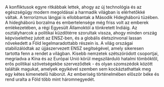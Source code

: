 A konfliktusok egyre ritkábbak lettek, ahogy az új technológia és az
egészségügy modern megoldásai a harmadik világban is elérhetőkké váltak.
A terrorizmus lángjai is ellobbantak a Második Hidegháború tüzében. A
hidegháború borzalma és embertelensége még friss volt az emberek
emlékezetében, a régi Egyesült Államoktól a tönkretett Indiáig. Az
osztályharcok a politikai küzdőtérre szorultak vissza, ahogy minden
ország képviselethez jutott az ENSZ-ben, és a globális életszínvonal
lassan növekedett a Föld legelmaradottabb részein is. A világ országai
stabilizálódtak az újjászervezett ENSZ segítségével, amely sikeresen
tartotta fenn a rendet a világban. Kisebb nemzetek szétszóródott
csoportjai, megriadva a Kína és az Európai Unió körül megszilárduló
hatalmi tömböktől, erős politikai szövetségekbe szerveződtek - és olyan
szomszédok között találták magukat, amelyek egyikével szemben sem
kockáztathattak meg egy kétes kimenetelű háborút. Az emberiség
történelmében először béke és rend uralta a Föld több mint
háromnegyedét.